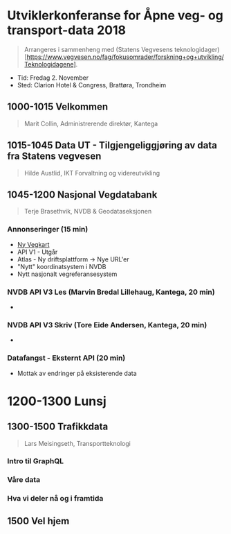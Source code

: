 # Utviklerkonferanse for Åpne veg- og transport-data 2018

> Arrangeres i sammenheng med (Statens Vegvesens teknologidager)[https://www.vegvesen.no/fag/fokusomrader/forskning+og+utvikling/Teknologidagene]. 

* Tid: Fredag 2. November
* Sted: Clarion Hotel & Congress, Brattøra, Trondheim


## 1000-1015 Velkommen
> Marit Collin, Administrerende direktør, Kantega

## 1015-1045 Data UT - Tilgjengeliggjøring av data fra Statens vegvesen
> Hilde Austlid, IKT Forvaltning og videreutvikling

## 1045-1200 Nasjonal Vegdatabank
> Terje Brasethvik, NVDB & Geodataseksjonen

### Annonseringer (15 min)
* [Ny Vegkart](https://vegkart-test.kantega.no)
* API V1 - Utgår
* Atlas - Ny driftsplattform -> Nye URL'er
* "Nytt" koordinatsystem i NVDB
* Nytt nasjonalt vegreferansesystem

### NVDB API V3 Les  (Marvin Bredal Lillehaug, Kantega, 20 min)
* 
### NVDB API V3 Skriv (Tore Eide Andersen, Kantega, 20 min)
* 

### Datafangst - Eksternt API (20 min)
* Mottak av endringer på eksisterende data

# 1200-1300 Lunsj

## 1300-1500 Trafikkdata
> Lars Meisingseth, Transportteknologi

### Intro til GraphQL
###	Våre data 
### Hva vi deler nå og i framtida

## 1500 Vel hjem
